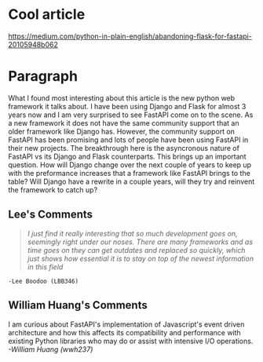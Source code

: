 # Cool article
https://medium.com/python-in-plain-english/abandoning-flask-for-fastapi-20105948b062

# Paragraph
What I found most interesting about this article is the new python web framework it talks about. I have been using Django and Flask for almost 3 years now and I am very surprised to see FastAPI come on to the scene. As a new framework it does not have the same community support that an older framework like Django has. However, the community support on FastAPI has been promising and lots of people have been using FastAPI in their new projects. The breakthrough here is the asyncronous nature of FastAPI vs its Django and Flask counterparts. This brings up an important question. How will Django change over the next couple of years to keep up with the preformance increases that a framework like FastAPI brings to the table? Will Django have a rewrite in a couple years, will they try and reinvent the framework to catch up?

## Lee's Comments
>*I just find it really interesting that so much development goes on, seemingly right under our noses. There are many frameworks and as time goes on they can get outdates and replaced so quickly, which just shows how essential it is to stay on top of the newest information in this field*

    -Lee Boodoo (LBB346)

## William Huang's Comments
I am curious about FastAPI's implementation of Javascript's event driven architecture and how this affects its compatibility and performance with existing Python libraries who may do or assist with intensive I/O operations.
*-William Huang (wwh237)*